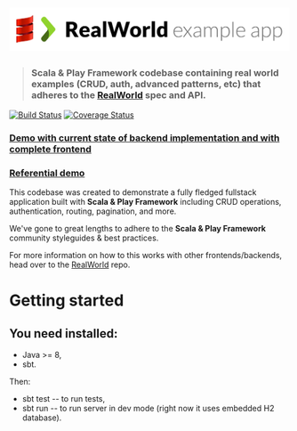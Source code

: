 # ![RealWorld Example App using Scala and Play Framework](logo.png)

> ### Scala & Play Framework codebase containing real world examples (CRUD, auth, advanced patterns, etc) that adheres to the [RealWorld](https://github.com/gothinkster/realworld) spec and API.

[![Build Status](https://travis-ci.org/Dasiu/realworld-starter-kit.svg?branch=master)](https://travis-ci.org/Dasiu/realworld-starter-kit)
[![Coverage Status](https://coveralls.io/repos/github/Dasiu/realworld-starter-kit/badge.svg?branch=master)](https://coveralls.io/github/Dasiu/realworld-starter-kit?branch=master)

### [Demo with current state of backend implementation and with complete frontend](https://react-redux-realworld-play-backend.stackblitz.io/#/)
### [Referential demo](https://react-redux.realworld.io/)

This codebase was created to demonstrate a fully fledged fullstack application built with **Scala & Play Framework** including CRUD operations, authentication, routing, pagination, and more.

We've gone to great lengths to adhere to the **Scala & Play Framework** community styleguides & best practices.

For more information on how to this works with other frontends/backends, head over to the [RealWorld](https://github.com/gothinkster/realworld) repo.

# Getting started

## You need installed:
 * Java >= 8,
 * sbt.

Then:
 * sbt test -- to run tests,
 * sbt run -- to run server in dev mode (right now it uses embedded H2 database).


